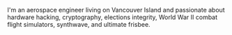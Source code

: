 I'm an aerospace engineer living on Vancouver Island and passionate about hardware hacking, cryptography, elections integrity, World War II combat flight simulators, synthwave, and ultimate frisbee.

